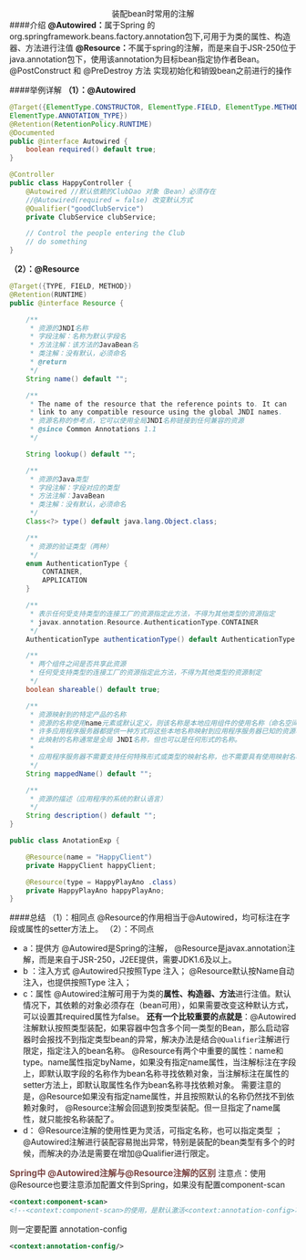 <center>装配bean时常用的注解</center>
####介绍
<strong>@Autowired：</strong>属于Spring 的org.springframework.beans.factory.annotation包下,可用于为类的属性、构造器、方法进行注值
<strong>@Resource：</strong>不属于spring的注解，而是来自于JSR-250位于java.annotation包下，使用该annotation为目标bean指定协作者Bean。
@PostConstruct 和 @PreDestroy 方法 实现初始化和销毁bean之前进行的操作

####举例详解
**（1）：@Autowired**
```java
@Target({ElementType.CONSTRUCTOR, ElementType.FIELD, ElementType.METHOD,
ElementType.ANNOTATION_TYPE})
@Retention(RetentionPolicy.RUNTIME)
@Documented
public @interface Autowired {
    boolean required() default true;
}
```
```java
@Controller
public class HappyController {
    @Autowired //默认依赖的ClubDao 对象（Bean）必须存在
    //@Autowired(required = false) 改变默认方式
    @Qualifier("goodClubService")
    private ClubService clubService;

    // Control the people entering the Club
    // do something
}
```
**（2）：@Resource**
```java
@Target({TYPE, FIELD, METHOD})
@Retention(RUNTIME)
public @interface Resource {

	/**
	 * 资源的JNDI名称
	 * 字段注解：名称为默认字段名
	 * 方法注解：该方法的JavaBean名
	 * 类注解：没有默认，必须命名
	 * @return
	 */
    String name() default "";

    /**
     * The name of the resource that the reference points to. It can
     * link to any compatible resource using the global JNDI names.
     * 资源名称的参考点，它可以使用全局JNDI名称链接到任何兼容的资源
     * @since Common Annotations 1.1
     */

    String lookup() default "";

    /**
     * 资源的Java类型
     * 字段注解：字段对应的类型
	 * 方法注解：JavaBean
	 * 类注解：没有默认，必须命名
     */
    Class<?> type() default java.lang.Object.class;

    /**
     * 资源的验证类型（两种）
     */
    enum AuthenticationType {
	    CONTAINER,
	    APPLICATION
    }

    /**
     * 表示任何受支持类型的连接工厂的资源指定此方法，不得为其他类型的资源指定
     * javax.annotation.Resource.AuthenticationType.CONTAINER
     */
    AuthenticationType authenticationType() default AuthenticationType.CONTAINER;

    /**
     * 两个组件之间是否共享此资源
     * 任何受支持类型的连接工厂的资源指定此方法，不得为其他类型的资源制定
     */
    boolean shareable() default true;

    /**
     * 资源映射到的特定产品的名称
     * 资源的名称使用name元素或默认定义，则该名称是本地应用组件的使用名称（命名空间：java:comp/env）
     * 许多应用程序服务器都提供一种方式将这些本地名称映射到应用程序服务器已知的资源名称。
     * 此映射的名称通常是全局 JNDI名称，但也可以是任何形式的名称。
     *
     * 应用程序服务器不需要支持任何特殊形式或类型的映射名称，也不需要具有使用映射名称的能力。
     */
    String mappedName() default "";

    /**
     * 资源的描述（应用程序的系统的默认语言）
     */
    String description() default "";
}
```
```java
public class AnotationExp {

    @Resource(name = "HappyClient")
    private HappyClient happyClient;

    @Resource(type = HappyPlayAno .class)
    private HappyPlayAno happyPlayAno;
}
```

####总结
（1）：相同点
@Resource的作用相当于@Autowired，均可标注在字段或属性的setter方法上。
（2）：不同点
+ a：提供方
    @Autowired是Spring的注解，
    @Resource是javax.annotation注解，而是来自于JSR-250，J2EE提供，需要JDK1.6及以上。
+ b ：注入方式
    @Autowired只按照Type 注入；
    @Resource默认按Name自动注入，也提供按照Type 注入；
+ c：属性
    @Autowired注解可用于为类的**属性、构造器、方法**进行注值。默认情况下，其依赖的对象必须存在（bean可用），如果需要改变这种默认方式，可以设置其required属性为false。
    <strong>还有一个比较重要的点就是</strong>：@Autowired注解默认按照类型装配，如果容器中包含多个同一类型的Bean，那么启动容器时会报找不到指定类型bean的异常，解决办法是结合`@Qualifier`注解进行限定，指定注入的bean名称。
    @Resource有两个中重要的属性：name和type。name属性指定byName，如果没有指定name属性，当注解标注在字段上，即默认取字段的名称作为bean名称寻找依赖对象，当注解标注在属性的setter方法上，即默认取属性名作为bean名称寻找依赖对象。
    需要注意的是，@Resource如果没有指定name属性，并且按照默认的名称仍然找不到依赖对象时， @Resource注解会回退到按类型装配。但一旦指定了name属性，就只能按名称装配了。
+ d：
    @Resource注解的使用性更为灵活，可指定名称，也可以指定类型 ；
    @Autowired注解进行装配容易抛出异常，特别是装配的bean类型有多个的时候，而解决的办法是需要在增加@Qualifier进行限定。

<strong><span style="font-size: 15px; color: rgb(122, 68, 66);">Spring中 @Autowired注解与@Resource注解的区别</span></strong>
注意点：使用@Resource也要注意添加配置文件到Spring，如果没有配置component-scan
```xml
<context:component-scan>
<!--<context:component-scan>的使用，是默认激活<context:annotation-config>功能-->
```
则一定要配置 annotation-config
```xml
<context:annotation-config/>
```
